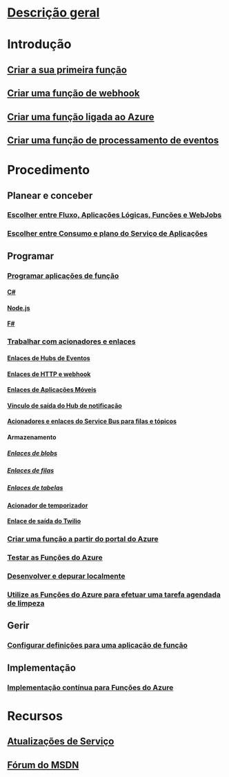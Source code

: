 # [Descrição geral](functions-overview.md)

# Introdução
## [Criar a sua primeira função](functions-create-first-azure-function.md)
## [Criar uma função de webhook](functions-create-a-web-hook-or-api-function.md)
## [Criar uma função ligada ao Azure](functions-create-an-azure-connected-function.md)
## [Criar uma função de processamento de eventos](functions-create-an-event-processing-function.md)
# Procedimento
## Planear e conceber
### [Escolher entre Fluxo, Aplicações Lógicas, Funções e WebJobs](functions-compare-logic-apps-ms-flow-webjobs.md)
### [Escolher entre Consumo e plano do Serviço de Aplicações](functions-scale.md)

## Programar
### [Programar aplicações de função](functions-reference.md)
#### [C#](functions-reference-csharp.md)
#### [Node.js](functions-reference-node.md)
#### [F#](functions-reference-fsharp.md)
### [Trabalhar com acionadores e enlaces](functions-triggers-bindings.md)
#### [Enlaces de Hubs de Eventos](functions-bindings-event-hubs.md)
#### [Enlaces de HTTP e webhook](functions-bindings-http-webhook.md)
#### [Enlaces de Aplicações Móveis](functions-bindings-mobile-apps.md)
#### [Vínculo de saída do Hub de notificação](functions-bindings-notification-hubs.md)
#### [Acionadores e enlaces do Service Bus para filas e tópicos](functions-bindings-service-bus.md)
#### Armazenamento
##### [Enlaces de blobs](functions-bindings-storage-blob.md)
##### [Enlaces de filas](functions-bindings-storage-queue.md)
##### [Enlaces de tabelas](functions-bindings-storage-table.md)
#### [Acionador de temporizador](functions-bindings-timer.md)
#### [Enlace de saída do Twilio](functions-bindings-twilio.md)
### [Criar uma função a partir do portal do Azure](functions-create-first-azure-function-azure-portal.md)
### [Testar as Funções do Azure](functions-test-a-function.md)
### [Desenvolver e depurar localmente](functions-run-local.md)
### [Utilize as Funções do Azure para efetuar uma tarefa agendada de limpeza](functions-scenario-database-table-cleanup.md)

## Gerir
### [Configurar definições para uma aplicação de função](functions-how-to-use-azure-function-app-settings.md)

## Implementação
### [Implementação contínua para Funções do Azure](functions-continuous-deployment.md)


# Recursos
## [Atualizações de Serviço](https://azure.microsoft.com/en-us/updates/?product=functions&updatetype=&platform=)
## [Fórum do MSDN](https://social.msdn.microsoft.com/Forums/en-US/home?forum=AzureFunctions)


<!--HONumber=Nov16_HO2-->


